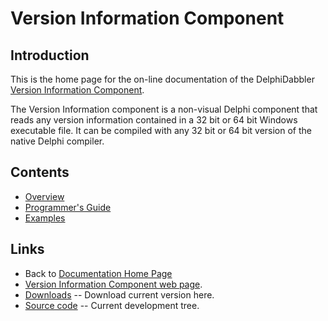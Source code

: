 # Version Information Component

## Introduction

This is the home page for the on-line documentation of the DelphiDabbler [Version Information Component](https://delphidabbler.com/software/verinfo).

The Version Information component is a non-visual Delphi component that reads any version information contained in a 32 bit or 64 bit Windows executable file. It can be compiled with any 32 bit or 64 bit version of the native Delphi compiler.

## Contents

* [Overview](./3/Overview.md)
* [Programmer's Guide](./3/API.md)
* [Examples](./3/Examples.md)

## Links

* Back to [Documentation Home Page](../index.md)
* [Version Information Component web page](https://delphidabbler.com/software/verinfo).
* [Downloads](https://github.com/ddablib/verinfo/releases) -- Download current version here.
* [Source code](https://github.com/ddablib/verinfo) -- Current development tree.
